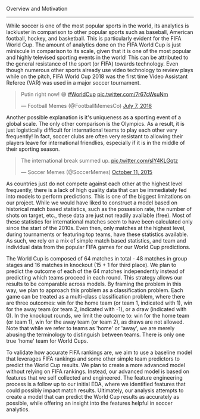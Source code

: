 Overview and Motivation
******************

While soccer is one of the most popular sports in the world, its analytics is lackluster in comparison to other popular sports such as baseball, American football, hockey, and basketball. This is particularly evident for the FIFA World Cup. The amount of analytics done on the FIFA World Cup is just miniscule in comparison to its scale, given that it is one of the most popular and highly televised sporting events in the world! This can be attributed to the general resistance of the sport (or FIFA) towards technology. Even though numerous other sports already use video technology to review plays while on the pitch, FIFA World Cup 2018 was the first time Video Assistant Referee (VAR) was used in a major soccer tournament. 

<blockquote class="twitter-tweet" data-lang="en"><p lang="en" dir="ltr">Putin right now! 😅 <a href="https://twitter.com/hashtag/WorldCup?src=hash&amp;ref_src=twsrc%5Etfw">#WorldCup</a> <a href="https://t.co/7r67cWsuNm">pic.twitter.com/7r67cWsuNm</a></p>&mdash; Football Memes (@FootballMemesCo) <a href="https://twitter.com/FootballMemesCo/status/1015695929222090752?ref_src=twsrc%5Etfw">July 7, 2018</a></blockquote> <script async src="https://platform.twitter.com/widgets.js" charset="utf-8"></script>

Another possible explanation is it's uniqueness as a sporting event of a global scale. The only other comparison is the Olympics. As a result, it is just logistically difficult for international teams to play each other very frequently! In fact, soccer clubs are often very resistant to allowing their players leave for international friendlies, especially if it is in the middle of their sporting season. 

<blockquote class="twitter-tweet" data-lang="en"><p lang="en" dir="ltr">The international break summed up. <a href="http://t.co/slY4KLGqtz">pic.twitter.com/slY4KLGqtz</a></p>&mdash; Soccer Memes (@SoccerMemes) <a href="https://twitter.com/SoccerMemes/status/653329315283795968?ref_src=twsrc%5Etfw">October 11, 2015</a></blockquote> <script async src="https://platform.twitter.com/widgets.js" charset="utf-8"></script>

As countries just do not compete against each other at the highest level frequently, there is a lack of high quality data that can be immediately fed into models to perform predictions. This is one of the biggest limitations on our project. While we would have liked to construct a model based on historical match based statistics, such as the possesion rate, the number of shots on target, etc., these data are just not readily available (free). Most of these statistics for international matches seem to have been calculated only since the start of the 2010s. Even then, only matches at the highest level, during tournaments or featuring top teams, have these statistics available. As such, we rely on a mix of simple match based statistics, and team and individual data from the popular FIFA games for our World Cup predictions.

The World Cup is composed of 64 matches in total - 48 matches in group stages and 16 matches in knockout (15 + 1 for third place). We plan to predict the outcome of each of the 64 matches independently instead of predicting which teams proceed in each round. This strategy allows our results to be comparable across models. By framing the problem in this way, we plan to approach this problem as a classification problem. Each game can be treated as a multi-class classification problem, where there are three outcomes: win for the home team (or team 1, indicated with 1), win for the away team (or team 2, indicated with -1), or a draw (indicated with 0). In the knockout rounds, we limit the outcome to: win for the home team (or team 1), win for the away team (or team 2), as draws are not allowed. Note that while we refer to teams as 'home' or 'away', we are merely abusing the terminology to distinguish between teams. There is only one true 'home' team for World Cups. 

To validate how accurate FIFA rankings are, we aim to use a baseline model that leverages FIFA rankings and some other simple team predictors to predict the World Cup results. We plan to create a more advanced model without relying on FIFA rankings. Instead, our advanced model is based on features that we self collected and engineered. The feature engineering process is a follow up to our initial EDA, where we identified features that could possibly impact match results. Ultimately, our analysis attempts to create a model that can predict the World Cup results as accurately as possible, while offering an insight into the features helpful in soccer analytics.